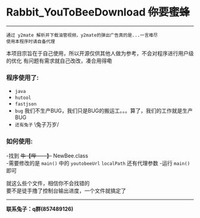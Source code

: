 # Rabbit_YouToBeeDownload ~~你要蜜蜂~~
-----
    通过 y2mate 解析并下载油管视频，y2mate的弹出广告真的是...一言难尽
    使用本程序时请自备代理

本项目宗旨在于自己使用，所以开源仅供其他人做为参考，不会对程序进行用户级的优化
有问题有需求就自己改改，凑合用得嘞

### 程序使用了:
* `java`
* `hutool`
* `fastjson`
* `bug` 我们不生产BUG，我们只是BUG的搬运工。。。算了，我们的工作就是生产BUG
* `还有兔子` \兔子万岁/

### 如何使用:
-找到 ~~牛【哔——】~~ NewBee.class   
-需要修改的是 `main()` 中的 `youtobeeUrl` `localPath` 还有代理参数
-运行 `main()` 即可
    
就这么些个文件，相信你不会找错的   
要不是徒手撸了控制台输出进度，一个文件就搞定了

-----
__联系兔子：q群(857489126)__
